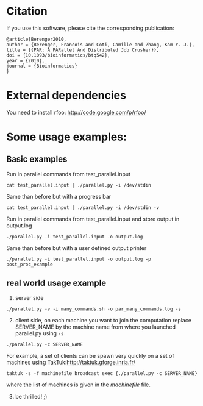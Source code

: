 # Citation

If you use this software, please cite the corresponding publication:

```
@article{Berenger2010,
author = {Berenger, Francois and Coti, Camille and Zhang, Kam Y. J.},
title = {{PAR: A PARallel And Distributed Job Crusher}},
doi = {10.1093/bioinformatics/btq542},
year = {2010},
journal = {Bioinformatics}
}
```

# External dependencies

You need to install rfoo: http://code.google.com/p/rfoo/

# Some usage examples:
## Basic examples

Run in parallel commands from test_parallel.input
```
cat test_parallel.input | ./parallel.py -i /dev/stdin
```

Same than before but with a progress bar
```
cat test_parallel.input | ./parallel.py -i /dev/stdin -v
```
Run in parallel commands from test_parallel.input and store output in output.log
```
./parallel.py -i test_parallel.input -o output.log
```

Same than before but with a user defined output printer
```
./parallel.py -i test_parallel.input -o output.log -p post_proc_example
```

## real world usage example
1. server side
```
./parallel.py -v -i many_commands.sh -o par_many_commands.log -s
```
2. client side, on each machine you want to join the computation replace SERVER_NAME by the machine name from where you launched parallel.py using `-s`
```
./parallel.py -c SERVER_NAME
```
For example, a set of clients can be spawn very quickly on a set of machines using TakTuk:http://taktuk.gforge.inria.fr/
```
taktuk -s -f machinefile broadcast exec {./parallel.py -c SERVER_NAME} 
```
where the list of machines is given in the *machinefile* file.

3. be thrilled! ;)
